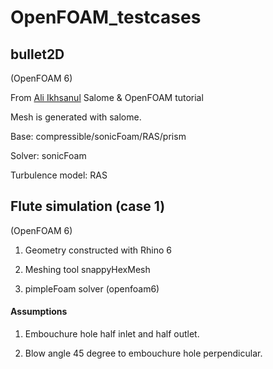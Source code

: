 # OpenFOAM_testcases

## bullet2D
(OpenFOAM 6)

From [Ali Ikhsanul](https://www.youtube.com/watch?v=QDECc1yaRYI&list=PLSgiCo_OhhpNeJ9luyZEBflLpRm_IFW79) Salome & OpenFOAM tutorial

Mesh is generated with salome.

Base: compressible/sonicFoam/RAS/prism

Solver: sonicFoam

Turbulence model: RAS

## Flute simulation (case 1)
(OpenFOAM 6)

1. Geometry constructed with Rhino 6

2. Meshing tool snappyHexMesh

3. pimpleFoam solver (openfoam6)
#### Assumptions
1. Embouchure hole half inlet and half outlet.

2. Blow angle 45 degree to embouchure hole perpendicular.
